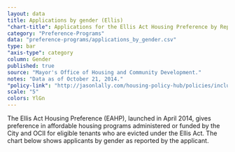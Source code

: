 ```yaml
---
layout: data
title: Applications by gender (Ellis)
"chart-title": Applications for the Ellis Act Housing Preference by Reported Gender
category: "Preference-Programs"
data: "preference-programs/applications_by_gender.csv"
type: bar
"axis-type": category
column: Gender
published: true
source: "Mayor's Office of Housing and Community Development."
notes: "Data as of October 21, 2014."
"policy-link": "http://jasonlally.com/housing-policy-hub/policies/inclusionary-housing/"
scale: "5"
colors: YlGn
---
```


The Ellis Act Housing Preference (EAHP), launched in April 2014, gives preference in affordable housing programs administered or funded by the City and OCII for eligible tenants who are evicted under the Ellis Act. The chart below shows applicants by gender as reported by the applicant.